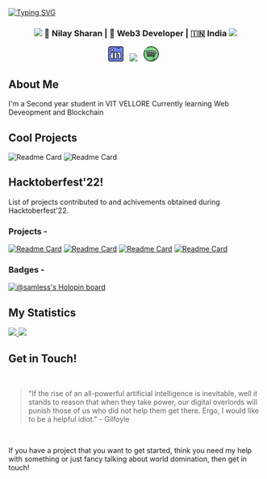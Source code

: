 

[![Typing SVG](https://readme-typing-svg.demolab.com?font=&size=42&duration=4997&pause=1000&color=27F770&background=FFFFFF00&center=true&vCenter=true&width=1000&lines=%3C+Nilay%2F%3E)](https://git.io/typing-svg)


<div align="center">
<h3><img src="https://media.giphy.com/media/WUlplcMpOCEmTGBtBW/giphy.gif" width="30"> 🎷 Nilay Sharan | 💊 Web3 Developer | 🇮🇳 India <img src="https://media.giphy.com/media/WUlplcMpOCEmTGBtBW/giphy.gif" width="30"></h3>
</div>


<p align='center'>
 <a href="https://www.linkedin.com/in/nilay-nath-sharan-28545a235/"><img height="30" src="https://raw.githubusercontent.com/8bithemant/8bithemant/master/linkedin.png?raw=true"></a>&nbsp;&nbsp;
 <a href="https://www.instagram.com/pagan.min/"><img height="30" src="https://github.com/gauravghongde/social-icons/blob/master/SVG/Color/Instagram.svg?raw=true"></a>&nbsp;&nbsp;
<a href=""><img height="30" src="https://raw.githubusercontent.com/8bithemant/8bithemant/master/spotify.png?raw=true"></a>&nbsp;&nbsp;

 </p>

## About Me 

I'm a Second year student in VIT VELLORE Currently learning Web Deveopment and Blockchain
<br/>

## Cool Projects


![Readme Card](https://github-readme-stats.vercel.app/api/pin/?username=SubstantialCattle5&repo=AMAZON_BOOK_PRICE_WEBSITE&theme=gotham&hide_border=true)
![Readme Card](https://github-readme-stats.vercel.app/api/pin/?username=SubstantialCattle5&repo=flight_price_checker&theme=gotham&hide_border=true)

## Hacktoberfest'22!

List of projects contributed to and achivements obtained during Hacktoberfest'22. 

### Projects - 

[![Readme Card](https://github-readme-stats.vercel.app/api/pin/?username=csivitu&repo=vbay&theme=gotham&hide_border=true)](https://github.com/csivitu/vbay)
[![Readme Card](https://github-readme-stats.vercel.app/api/pin/?username=csivitu&repo=ArcadeGames&theme=gotham&hide_border=true)](https://github.com/csivitu/ArcadeGames)
[![Readme Card](https://github-readme-stats.vercel.app/api/pin/?username=csivitu&repo=webdice&theme=gotham&hide_border=true)](https://github.com/csivitu/webdice/)
[![Readme Card](https://github-readme-stats.vercel.app/api/pin/?username=csivitu&repo=Evie-frontend&theme=gotham&hide_border=true)](https://github.com/csivitu/Evie-frontend/)

### Badges - 

[![@samless's Holopin board](https://holopin.io/api/user/board?user=samless)](https://holopin.io/@samless)


## My Statistics

 
<p align="left">
  <a href="https://github.com/SubstantialCattle5">
  <img width="49.5%" src="https://github-readme-stats.vercel.app/api?username=SubstantialCattle5&show_icons=true&theme=gotham&hide_border=true" />
    <img width="49.5%" src="https://github-readme-streak-stats.herokuapp.com/?user=SubstantialCattle5&theme=gotham&hide_border=true" />
  </a>
</p>
 






## Get in Touch!
<br>

>"If the rise of an all-powerful artificial intelligence is inevitable, well it stands to reason that when they take power, our digital overlords will punish those of us who did not help them get there. Ergo, I would like to be a helpful idiot." -  Gilfoyle
<br> 

If you have a project that you want to get started, think you need my help with something or just fancy talking about world domination, then get in touch!


 

 


